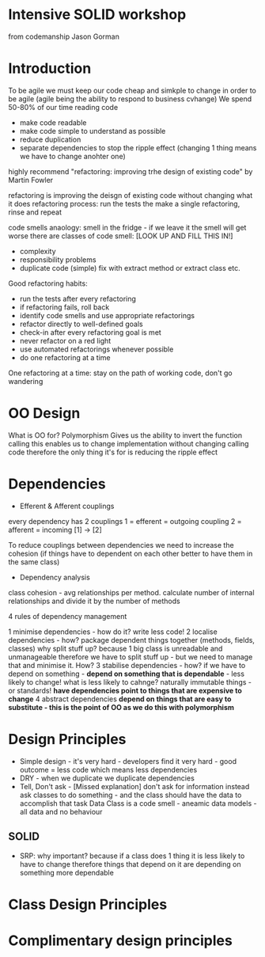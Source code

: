 Intensive SOLID workshop
===========================

from codemanship
Jason Gorman

Introduction
============
To be agile we must keep our code cheap and simkple to change in order to be agile (agile being the ability to respond to business cvhange)
We spend 50-80% of our time reading code
 * make code readable
 * make code simple to understand as possible
 * reduce duplication
 * separate dependencies to stop the ripple effect (changing 1 thing means we have to change anohter one)

highly recommend "refactoring: improving trhe design of existing code" by Martin Fowler

refactoring is improving the deisgn of existing code without changing what it does
refactoring process: run the tests the make a single refactoring, rinse and repeat

code smells anaology: smell in the fridge - if we leave it the smell will get worse
there are classes of code smell: [LOOK UP AND FILL THIS IN!]
 * complexity
 * responsibility problems
 * duplicate code (simple) fix with extract method or extract class etc.

Good refactoring habits:
 * run the tests after every refactoring
 * if refactoring fails, roll back
 * identify code smells and use appropriate refactorings
 * refactor directly to well-defined goals
 * check-in after every refactoring goal is met
 * never refactor on a red light
 * use automated refactorings whenever possible
 * do one refactoring at a time

One refactoring at a time: stay on the path of working code, don't go wandering

OO Design
==========
What is OO for?
Polymorphism
Gives us the ability to invert the function calling
this enables us to change implementation without changing calling code
therefore the only thing it's for is reducing the ripple effect

Dependencies
=============

 * Efferent & Afferent couplings

 every dependency has 2 couplings
 1 = efferent = outgoing coupling
 2 = afferent = incoming
 [1] -> [2]

To reduce couplings between dependencies we need to increase the cohesion
(if things have to dependent on each other better to have them in the same class)

 * Dependency analysis

class cohesion - avg relationships per method.
calculate number of internal relationships and divide it by the number of methods

 4 rules of dependency management

 1 minimise dependencies - how do it? write less code!
 2 localise dependencies  - how? package dependent things together (methods, fields, classes)
  why split stuff up? because 1 big class is unreadable and unmanageable
  therefore we have to split stuff up - but we need to manage that and minimise it. How?
 3 stabilise dependencies - how? if we have to depend on something - **depend on something that is dependable** - less likely to change!
    what is less likely to cahnge? naturally immutable things - or standards!  **have dependencies point to things that are expensive to change**
 4 abstract dependencies
 **depend on things that are easy to substitute - this is the point of OO as we do this with polymorphism**

Design Principles
==================

 * Simple design - it's very hard - developers find it very hard - good outcome = less code which means less dependencies
 * DRY - when we duplicate we duplicate dependencies
 * Tell, Don't ask -  [Missed explanation]
 don't ask for information instead ask classes to do something - and the class should have the data to accomplish that task
 Data Class is a code smell - aneamic data models - all data and no behaviour

 SOLID
 -----

 * SRP: why important? because if a class does 1 thing it is less likely to have to change therefore things that depend on it are depending on something more dependable


Class Design Principles
=========================

Complimentary design principles
================================

